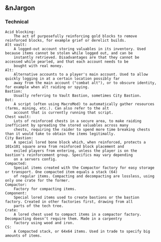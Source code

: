 ## &nJargon

### Technical
    Acid blocking: 
        The act of purposefully reinforcing gold blocks to remove reinforced blocks, for example grief or derelict builds.
    Alt vault:
        A logged-out account storing valuables in its inventory. Used because items cannot be stolen while logged out, and can be 
        instantly retrieved. Disadvantages are that they cannot be accessed while pearled, and that each account needs to be 
        bought with real money.
    Alt: 
        Alternative accounts to a player's main account. Used to allow quickly logging in at a certain location possibly far 
        away from the main account ("combat alt"), or to obscure identity, for example when alt raiding or spying.
    Bastion: 
        Usually referring to Vault Bastion, sometimes City Bastion.
    Bot: 
        A script (often using MacroMod) to automatically gather resources (farms, mining, etc.). Can also refer to the alt 
        account that is currently running that script.
    Chest vault: 
        Lots of reinforced chests in a secure area, to make raiding inefficient by spreading the stored valuables across many 
        chests, requiring the raider to spend more time breaking chests than it would take to obtain the items legitimally.
    City Bastion: 
        A special lored bone block which, when reinforced, protects a 101x101 square area from reinforced block placement and 
        exiled players from entering, unless the player is on the bastion's reinforcement group. Specifics may vary depending 
        on a servers config.
    Compacted: 
        Special items created with the Compactor factory for easy storage or transport. One compacted item equals a stack (64) 
        of regular items. Compacting and decompacting are lossless, using only one crate for the former.
    Compactor: 
        Factory for compacting items.
    Component: 
        Special lored items used to create bastions or the bastion factory. Created in other factories first, drawing from all 
        parts of the tech tree.
    Crate: 
        A lored chest used to compact items in a compactor factory. Decompacting doesn’t require them. Made in a carpentry 
        factory using wood and iron.
    CS: 
        A Compacted stack, or 64x64 items. Used in trade to specify big amounts of items.
